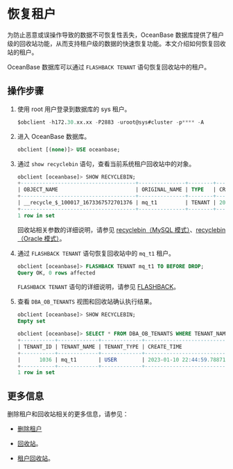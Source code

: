 # 恢复租户

为防止恶意或误操作导致的数据不可恢复性丢失，OceanBase 数据库提供了租户级的回收站功能，从而支持租户级的数据的快速恢复功能。本文介绍如何恢复回收站的租户。

OceanBase 数据库可以通过 `FLASHBACK TENANT` 语句恢复回收站中的租户。

## 操作步骤

1. 使用 root 用户登录到数据库的 sys 租户。

    ```sql
    $obclient -h172.30.xx.xx -P2883 -uroot@sys#cluster -p**** -A
    ```

2. 进入 OceanBase 数据库。

    ```sql
    obclient [(none)]> USE oceanbase;
    ```

3. 通过 `show recyclebin` 语句，查看当前系统租户回收站中的对象。

    ```sql
    obclient [oceanbase]> SHOW RECYCLEBIN;
    +-------------------------------------+---------------+--------+----------------------------+
    | OBJECT_NAME                         | ORIGINAL_NAME | TYPE   | CREATETIME                 |
    +-------------------------------------+---------------+--------+----------------------------+
    | __recycle_$_100017_1673367572701376 | mq_t1         | TENANT | 2023-01-11 00:23:36.317242 |
    +-------------------------------------+---------------+--------+----------------------------+
    1 row in set
    ```

    回收站相关参数的详细说明，请参见 [recyclebin（MySQL 模式）](../../../7.reference/5.system-reference/2.system-variable-of-mysql-mode/113.recyclebin-of-mysql-mode.md)、[recyclebin（Oracle 模式）](../../../7.reference/5.system-reference/3.system-variable-of-oracle-mode/112.recyclebin-of-oracle-mode.md)。

4. 通过 `FLASHBACK TENANT` 语句恢复回收站中的 `mq_t1` 租户。

    ```sql
    obclient [oceanbase]> FLASHBACK TENANT mq_t1 TO BEFORE DROP;
    Query OK, 0 rows affected
    ```

    `FLASHBACK TENANT` 语句的详细说明，请参见 [FLASHBACK](../../../7.reference/4.development-guide-refactoring/1.sql-syntax/2.common-tenant-of-mysql-mode/6.sql-statement-of-mysql-mode/34.flashback-database-of-mysql-mode.md)。

5. 查看 `DBA_OB_TENANTS` 视图和回收站确认执行结果。

    ```sql
    obclient [oceanbase]> SHOW RECYCLEBIN;
    Empty set

    obclient [oceanbase]> SELECT * FROM DBA_OB_TENANTS WHERE TENANT_NAME = 'mq_t1';
    +-----------+-------------+-------------+----------------------------+----------------------------+--------------+---------------------------------------------+-------------------+--------------------+--------+---------------+--------+
    | TENANT_ID | TENANT_NAME | TENANT_TYPE | CREATE_TIME                | MODIFY_TIME                | PRIMARY_ZONE | LOCALITY                                    | PREVIOUS_LOCALITY | COMPATIBILITY_MODE | STATUS | IN_RECYCLEBIN | LOCKED |
    +-----------+-------------+-------------+----------------------------+----------------------------+--------------+---------------------------------------------+-------------------+--------------------+--------+---------------+--------+
    |      1036 | mq_t1       | USER        | 2023-01-10 22:44:59.788717 | 2023-01-11 00:27:06.651798 | zone1,zone2  | FULL{1}@zone1, FULL{1}@zone2, FULL{1}@zone3 | NULL              | MYSQL              | NORMAL | NO            | NO     |
    +-----------+-------------+-------------+----------------------------+----------------------------+--------------+---------------------------------------------+-------------------+--------------------+--------+---------------+--------+
    1 row in set
    ```

## 更多信息

删除租户和回收站相关的更多信息，请参见：

* [删除租户](12.delete-tenant.md)

* [回收站](../../../7.reference/1.oceanbase-database-concepts/10.high-data-reliability-and-availability/4.data-protection/4.recycle-bin.md)。

* [租户回收站](../../../7.reference/2.administrator-guide/5.backup-and-recovery/1.flashback/3.tenant-recycle.md)。
